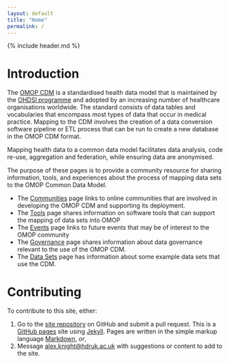 ```yaml
---
layout: default
title: "Home"
permalink: /
---
```

{% include header.md %}

# Introduction
The [OMOP CDM](https://www.ohdsi.org/data-standardization/) is a standardised health data model that is maintained by the [OHDSI programme](https://www.ohdsi.org/) and adopted by an increasing number of healthcare organisations worldwide. The standard consists of data tables and vocabularies that encompass most types of data that occur in medical practice. Mapping to the CDM involves the creation of a data conversion software pipeline or ETL process that can be run to create a new database in the OMOP CDM format.

Mapping health data to a common data model facilitates data analysis, code re-use, aggregation and federation, while ensuring data are anonymised.

The purpose of these pages is to provide a community resource for sharing information, tools, and experiences about the process of mapping data sets to the OMOP Common Data Model.

- The [Communities](community) page links to online communities that are involved in developing the OMOP CDM and supporting its deployment.
- The [Tools](tools) page shares information on software tools that can support the mapping of data sets into OMOP
- The [Events](events) page links to future events that may be of interest to the OMOP community
- The [Governance](governance) page shares information about data governance relevant to the use of the OMOP CDM.
- The [Data Sets](datasets) page has information about some example data sets that use the CDM.

# Contributing
To contribute to this site, either:
1. Go to the [site repository]([https://github.com/AlexKnightHDR/OMOP](https://github.com/HDRUK/OMOP)) on GitHub and submit a pull request. This is a [GitHub pages](https://docs.github.com/en/pages/quickstart) site using [Jekyll](https://jekyllrb.com/). Pages are written in the simple markup language [Markdown](https://docs.github.com/en/get-started/writing-on-github/getting-started-with-writing-and-formatting-on-github/basic-writing-and-formatting-syntax), _or_,
2. Message alex.knight@hdruk.ac.uk with suggestions or content to add to the site.
